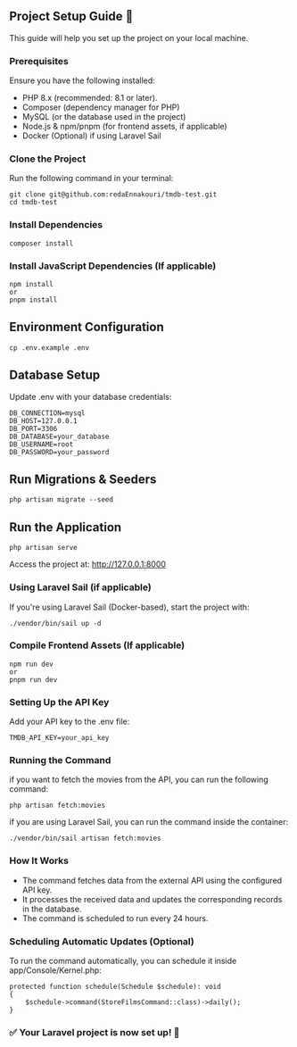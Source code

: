 
## Project Setup Guide  🚀

This guide will help you set up the project on your local machine.

### Prerequisites
Ensure you have the following installed:

- PHP 8.x (recommended: 8.1 or later).
- Composer (dependency manager for PHP)
- MySQL (or the database used in the project)
- Node.js & npm/pnpm (for frontend assets, if applicable)
- Docker (Optional) if using Laravel Sail


### Clone the Project

Run the following command in your terminal:
    
    git clone git@github.com:redaEnnakouri/tmdb-test.git 
    cd tmdb-test


###  Install Dependencies

    composer install

### Install JavaScript Dependencies (If applicable)

    npm install
    or
    pnpm install

## Environment Configuration

    cp .env.example .env

## Database Setup
Update .env with your database credentials:

    DB_CONNECTION=mysql
    DB_HOST=127.0.0.1
    DB_PORT=3306
    DB_DATABASE=your_database
    DB_USERNAME=root
    DB_PASSWORD=your_password


## Run Migrations & Seeders

    php artisan migrate --seed

## Run the Application

    php artisan serve

Access the project at: http://127.0.0.1:8000

### Using Laravel Sail (if applicable)
If you're using Laravel Sail (Docker-based), start the project with:

    ./vendor/bin/sail up -d

### Compile Frontend Assets (If applicable)

    npm run dev
    or
    pnpm run dev


### Setting Up the API Key

Add your API key to the .env file:

    TMDB_API_KEY=your_api_key

### Running the Command

if you want to fetch the movies from the API, you can run the following command:

    php artisan fetch:movies

if you are using Laravel Sail, you can run the command inside the container:

    ./vendor/bin/sail artisan fetch:movies

### How It Works
- The command fetches data from the external API using the configured API key.
- It processes the received data and updates the corresponding records in the database.
- The command is scheduled to run every 24 hours.

### Scheduling Automatic Updates (Optional)
To run the command automatically, you can schedule it inside app/Console/Kernel.php:

    protected function schedule(Schedule $schedule): void
    {
        $schedule->command(StoreFilmsCommand::class)->daily();
    }

### ✅ Your Laravel project is now set up! 🎉

